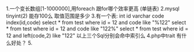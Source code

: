 1.一个变长数组[1-1000000],用foreach 跟for哪个效率更高 (单链表)
2.mysql tinyint(2) 能存100么  取值范围是多少
3.有一个表:
 int id 
 varchar code 
 index(id,code)
    select * from test where id = 12 and code like "%122"
    select * from test where id = 12 and code like "122%"
    select * from test where id = 12 and left(code,2) like "122"
以上三个Sql分别会命中索引么
4.php中trait 有什么好处？
5.
